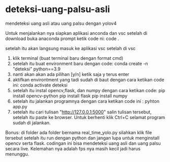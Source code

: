 # deteksi-uang-palsu-asli
mendeteksi uang asli atau uang palsu dengan yolov4 

Untuk menjalankan nya siapkan aplikasi anconda dan vsc
setelah di download buka anaconda prompt
ketik code ni:
code .

setelah itu akan langsung masuk ke aplikasi vsc setelah di vsc 
1. klik terminal (buat terminal baru dengan format cmd)
2. setelah itu buat environment baru dengan code:
   conda create -n "deteksi" python==3.9
3. nanti akan akan ada pilihan [y/n]
   ketik saja y terus enter
4. aktifkan environtment yang tadi sudah di baut dengan cara ketikan code ini:
   conda activate deteksi
5. setelah itu instal opencv,flask, dan numpy dengan cara ketikan code:
   pip install opencv-python
   pip install flask
   pip install numpy
6. setelah itu jalankan programnya dengan cara ketikan code ini :
   pyhton app.py
7. setelah itu cari tulisan "http://127.0.0.1:5000"
   salin tulisan tersebut, setelah itu paste ke browser. Untuk berhenti klik Ctrl+C 
selamat program sudah di jalankan.

Bonus: 
di folder ada folder bernama real_time_yolo.py
silahkan klik file tersebut setelah itu run dengan python dan jangan lupa untuk menginstall opencv serta flask.
codingan ini bisa mendeteksi uang asli dan uang palsu secara live. Kelemahan nya adalah fps nya masih kecil jadi harus menunggu.
